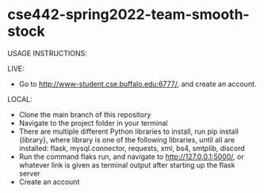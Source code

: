# cse442-spring2022-team-smooth-stock
USAGE INSTRUCTIONS:

LIVE:
* Go to http://www-student.cse.buffalo.edu:6777/, and create an account.

LOCAL:
* Clone the main branch of this repository
* Navigate to the project folder in your terminal
* There are multiple different Python libraries to install, run pip install {library}, where library is one of the following libraries, until all are installed: flask, mysql.connector, requests, xml, bs4, smtplib, discord
* Run the command flaks run, and navigate to http://127.0.0.1:5000/, or whatever link is given as terminal output after starting up the flask server
* Create an account
